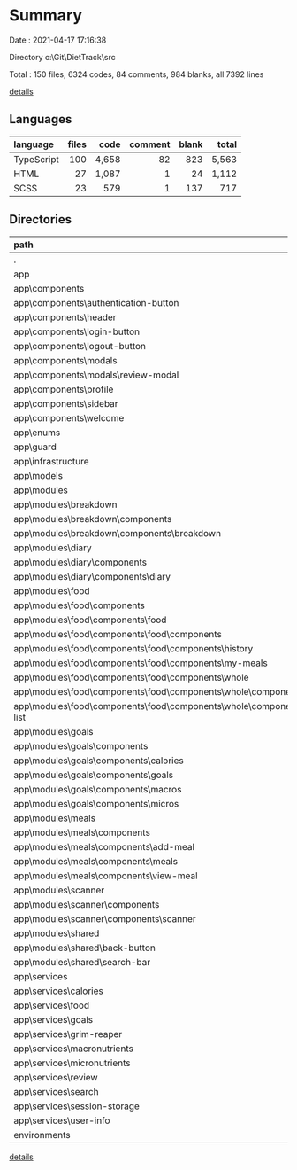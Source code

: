 # Summary

Date : 2021-04-17 17:16:38

Directory c:\Git\DietTrack\src

Total : 150 files,  6324 codes, 84 comments, 984 blanks, all 7392 lines

[details](details.md)

## Languages
| language | files | code | comment | blank | total |
| :--- | ---: | ---: | ---: | ---: | ---: |
| TypeScript | 100 | 4,658 | 82 | 823 | 5,563 |
| HTML | 27 | 1,087 | 1 | 24 | 1,112 |
| SCSS | 23 | 579 | 1 | 137 | 717 |

## Directories
| path | files | code | comment | blank | total |
| :--- | ---: | ---: | ---: | ---: | ---: |
| . | 150 | 6,324 | 84 | 984 | 7,392 |
| app | 143 | 6,266 | 2 | 962 | 7,230 |
| app\components | 23 | 756 | 1 | 106 | 863 |
| app\components\authentication-button | 2 | 15 | 0 | 4 | 19 |
| app\components\header | 4 | 112 | 1 | 19 | 132 |
| app\components\login-button | 2 | 17 | 0 | 4 | 21 |
| app\components\logout-button | 2 | 21 | 0 | 4 | 25 |
| app\components\modals | 4 | 173 | 0 | 25 | 198 |
| app\components\modals\review-modal | 4 | 173 | 0 | 25 | 198 |
| app\components\profile | 3 | 216 | 0 | 18 | 234 |
| app\components\sidebar | 4 | 177 | 0 | 29 | 206 |
| app\components\welcome | 2 | 25 | 0 | 3 | 28 |
| app\enums | 4 | 34 | 0 | 4 | 38 |
| app\guard | 1 | 16 | 0 | 3 | 19 |
| app\infrastructure | 1 | 7 | 0 | 2 | 9 |
| app\models | 7 | 72 | 0 | 10 | 82 |
| app\modules | 81 | 3,903 | 0 | 601 | 4,504 |
| app\modules\breakdown | 6 | 756 | 0 | 126 | 882 |
| app\modules\breakdown\components | 4 | 718 | 0 | 119 | 837 |
| app\modules\breakdown\components\breakdown | 4 | 718 | 0 | 119 | 837 |
| app\modules\diary | 6 | 385 | 0 | 46 | 431 |
| app\modules\diary\components | 4 | 353 | 0 | 40 | 393 |
| app\modules\diary\components\diary | 4 | 353 | 0 | 40 | 393 |
| app\modules\food | 22 | 826 | 0 | 129 | 955 |
| app\modules\food\components | 20 | 766 | 0 | 123 | 889 |
| app\modules\food\components\food | 20 | 766 | 0 | 123 | 889 |
| app\modules\food\components\food\components | 16 | 473 | 0 | 81 | 554 |
| app\modules\food\components\food\components\history | 4 | 147 | 0 | 23 | 170 |
| app\modules\food\components\food\components\my-meals | 4 | 137 | 0 | 22 | 159 |
| app\modules\food\components\food\components\whole | 8 | 189 | 0 | 36 | 225 |
| app\modules\food\components\food\components\whole\components | 4 | 96 | 0 | 20 | 116 |
| app\modules\food\components\food\components\whole\components\whole-list | 4 | 96 | 0 | 20 | 116 |
| app\modules\goals | 18 | 684 | 0 | 107 | 791 |
| app\modules\goals\components | 16 | 624 | 0 | 100 | 724 |
| app\modules\goals\components\calories | 4 | 200 | 0 | 31 | 231 |
| app\modules\goals\components\goals | 4 | 122 | 0 | 21 | 143 |
| app\modules\goals\components\macros | 4 | 183 | 0 | 28 | 211 |
| app\modules\goals\components\micros | 4 | 119 | 0 | 20 | 139 |
| app\modules\meals | 14 | 899 | 0 | 131 | 1,030 |
| app\modules\meals\components | 12 | 840 | 0 | 123 | 963 |
| app\modules\meals\components\add-meal | 4 | 394 | 0 | 59 | 453 |
| app\modules\meals\components\meals | 4 | 159 | 0 | 23 | 182 |
| app\modules\meals\components\view-meal | 4 | 287 | 0 | 41 | 328 |
| app\modules\scanner | 6 | 225 | 0 | 32 | 257 |
| app\modules\scanner\components | 4 | 187 | 0 | 25 | 212 |
| app\modules\scanner\components\scanner | 4 | 187 | 0 | 25 | 212 |
| app\modules\shared | 9 | 128 | 0 | 30 | 158 |
| app\modules\shared\back-button | 4 | 51 | 0 | 15 | 66 |
| app\modules\shared\search-bar | 4 | 57 | 0 | 13 | 70 |
| app\services | 20 | 1,227 | 0 | 208 | 1,435 |
| app\services\calories | 2 | 287 | 0 | 44 | 331 |
| app\services\food | 2 | 32 | 0 | 10 | 42 |
| app\services\goals | 2 | 170 | 0 | 21 | 191 |
| app\services\grim-reaper | 2 | 139 | 0 | 24 | 163 |
| app\services\macronutrients | 2 | 193 | 0 | 28 | 221 |
| app\services\micronutrients | 2 | 174 | 0 | 27 | 201 |
| app\services\review | 2 | 44 | 0 | 12 | 56 |
| app\services\search | 2 | 119 | 0 | 18 | 137 |
| app\services\session-storage | 2 | 43 | 0 | 13 | 56 |
| app\services\user-info | 2 | 26 | 0 | 11 | 37 |
| environments | 2 | 22 | 23 | 2 | 47 |

[details](details.md)